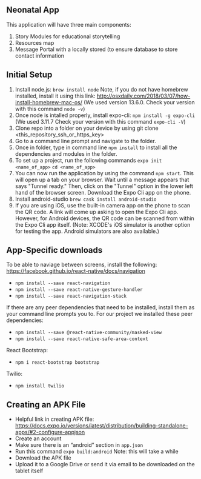 Neonatal App
---------
This application will have three main components:
1. Story Modules for educational storytelling
1. Resources map 
1. Message Portal with a locally stored (to ensure database to store contact information 

Initial Setup
---------
1. Install node.js: `brew install node` Note, if you do not have homebrew installed, install it using this link: http://osxdaily.com/2018/03/07/how-install-homebrew-mac-os/ (We used version 13.6.0. Check your version with this command `node -v`)
1. Once node is intalled properly, install expo-cli: `npm install -g expo-cli` (We used 3.11.7 Check your version with this command `expo-cli -V`)
1. Clone repo into a folder on your device by using git clone <this_repository_ssh_or_https_key>
1. Go to a command line prompt and navigate to the folder.
1. Once in folder, type in command line `npm install` to install all the dependencies and modules in the folder.
1. To set up a project, run the following commands `expo init <name_of_app>` `cd <name_of_app>`  
1. You can now run the application by using the command `npm start`. This will open up a tab on your browser. Wait until a message appears that says "Tunnel ready." Then, click on the "Tunnel" option in the lower left hand of the browser screen.
Download the Expo Cli app on the phone.
1. Install android-studio `brew cask install android-studio`
1. If you are using iOS, use the built-in camera app on the phone to scan the QR code. A link will come up asking to open the Expo Cli app. However, for Android devices, the QR code can be scanned from within the Expo Cli app itself. (Note: XCODE's iOS simulator is another option for testing the app. Android simulators are also available.)

App-Specific downloads
---------
To be able to naviage between screens, install the following: https://facebook.github.io/react-native/docs/navigation
* `npm install --save react-navigation`
* `npm install --save react-native-gesture-handler`
* `npm install --save react-navigation-stack`

If there are any peer dependencies that need to be installed, install them as your command line prompts you to. For our project we installed these peer dependencies:
* `npm install --save @react-native-community/masked-view`
* `npm install --save react-native-safe-area-context`

React Bootstrap:
* `npm i react-bootstrap bootstrap`

Twilio:
* `npm install twilio`

Creating an APK File
---------
* Helpful link in creating APK file: https://docs.expo.io/versions/latest/distribution/building-standalone-apps/#2-configure-appjson
* Create an account
* Make sure there is an “android” section in `app.json`
* Run this command `expo build:android` Note: this will take a while
* Download the APK file
* Upload it to a Google Drive or send it via email to be downloaded on the tablet itself

